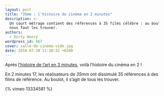 ```yaml
---
layout: post
title: "35mm : l'histoire du cinéma en 2 minutes"
description: >-
  Un court métrage contient des références à 35 films célèbre : au boulot, il
  nous faut les trouver.
authors:
  - Dirty Henry
wordpress_id: 667
cover: salle-de-cinema-vide.jpg
date: 2010-07-30 21:30:52 +0200
---
```


Après [l’histoire de l’art en 3 minutes][i1], voilà l’histoire du cinéma en 2 !

En 2 minutes 17, les réalisateurs de _35mm_ ont dissimulé 35 références à des
films de référence. Au boulot, il s’agit de tous les trouver.

{% vimeo 13334581 %}

[i1]: https://www.deadrooster.org/er-clip-pour-hold-your-horses/

